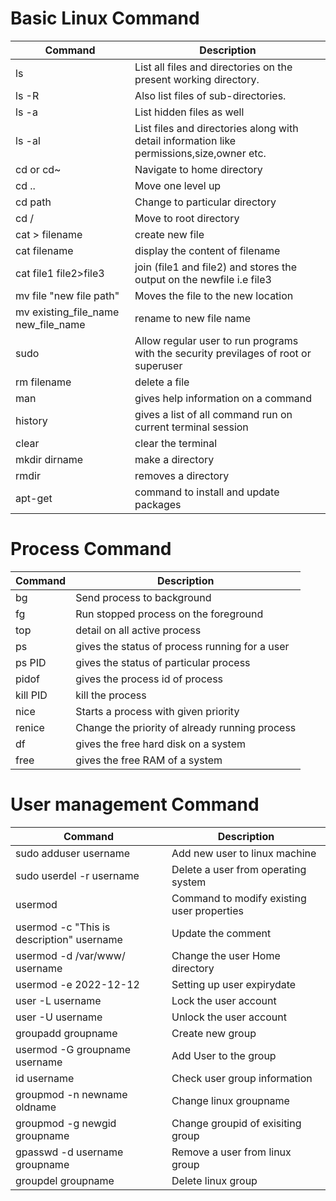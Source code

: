 # Basic Linux Command
Command | Description
---- | ----
ls | List all files and directories on the present working directory.
ls -R | Also list files of sub-directories.
ls -a | List hidden files as well
ls -al | List files and directories along with detail information like permissions,size,owner etc.
cd or cd~ | Navigate to home directory
cd .. | Move one level up
cd path | Change to particular directory
cd / | Move to root directory
cat > filename | create new file
cat filename | display the content of filename
cat file1 file2>file3 | join (file1 and file2) and stores the output on the newfile i.e file3
mv file "new file path" | Moves the file to the new location
mv existing_file_name new_file_name | rename to new file name
sudo | Allow regular user to run programs with the security previlages of root or superuser
rm filename | delete a file 
man | gives help information on a command
history | gives a list of all command run on current terminal session
clear | clear the terminal
mkdir dirname | make a directory 
rmdir | removes a directory
apt-get | command to install and update packages

# Process Command

Command | Description
---- | ----
bg | Send process to background
fg | Run stopped process on the foreground
top | detail on all active process
ps | gives the status of process running for a user
ps PID | gives the status of particular process
pidof | gives the process id of process
kill PID | kill the process
nice | Starts a process with given priority
renice | Change the priority of already running process
df | gives the free hard disk on a system
free | gives the free RAM of a system

# User management Command

Command | Description
---- | ----
sudo adduser username | Add new user to linux machine
sudo userdel -r username | Delete a user from operating system
usermod | Command to modify existing user properties
usermod -c "This is description" username | Update the comment
usermod -d /var/www/ username | Change the user Home directory
usermod -e 2022-12-12 | Setting up user expirydate
user -L username | Lock the user account
user -U username | Unlock the user account
groupadd groupname | Create new group
usermod -G groupname username | Add User to the group
id username | Check user group information
groupmod -n newname oldname | Change linux groupname
groupmod -g newgid groupname | Change groupid of exisiting group
gpasswd -d username groupname | Remove a user from linux group
groupdel groupname | Delete linux group

